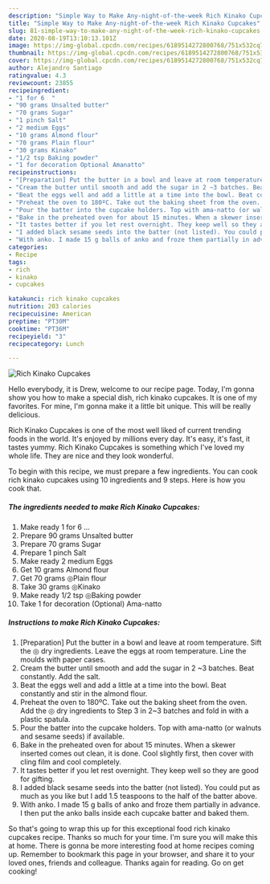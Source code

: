 ```yaml
---
description: "Simple Way to Make Any-night-of-the-week Rich Kinako Cupcakes"
title: "Simple Way to Make Any-night-of-the-week Rich Kinako Cupcakes"
slug: 81-simple-way-to-make-any-night-of-the-week-rich-kinako-cupcakes
date: 2020-08-19T13:10:13.101Z
image: https://img-global.cpcdn.com/recipes/6189514272800768/751x532cq70/rich-kinako-cupcakes-recipe-main-photo.jpg
thumbnail: https://img-global.cpcdn.com/recipes/6189514272800768/751x532cq70/rich-kinako-cupcakes-recipe-main-photo.jpg
cover: https://img-global.cpcdn.com/recipes/6189514272800768/751x532cq70/rich-kinako-cupcakes-recipe-main-photo.jpg
author: Alejandro Santiago
ratingvalue: 4.3
reviewcount: 23855
recipeingredient:
- "1 for 6  "
- "90 grams Unsalted butter"
- "70 grams Sugar"
- "1 pinch Salt"
- "2 medium Eggs"
- "10 grams Almond flour"
- "70 grams Plain flour"
- "30 grams Kinako"
- "1/2 tsp Baking powder"
- "1 for decoration Optional Amanatto"
recipeinstructions:
- "[Preparation] Put the butter in a bowl and leave at room temperature. Sift the ◎ dry ingredients. Leave the eggs at room temperature. Line the moulds with paper cases."
- "Cream the butter until smooth and add the sugar in 2 ~3 batches. Beat constantly. Add the salt."
- "Beat the eggs well and add a little at a time into the bowl. Beat constantly and stir in the almond flour."
- "Preheat the oven to 180ºC. Take out the baking sheet from the oven. Add the ◎ dry ingredients to Step 3 in 2~3 batches and fold in with a plastic spatula."
- "Pour the batter into the cupcake holders. Top with ama-natto (or walnuts and sesame seeds) if available."
- "Bake in the preheated oven for about 15 minutes. When a skewer inserted comes out clean, it is done. Cool slightly first, then cover with cling film and cool completely."
- "It tastes better if you let rest overnight. They keep well so they are good for gifting."
- "I added black sesame seeds into the batter (not listed). You could put as much as you like but I add 1.5 teaspoons to the half of the batter above."
- "With anko. I made 15 g balls of anko and froze them partially in advance. I then put the anko balls inside each cupcake batter and baked them."
categories:
- Recipe
tags:
- rich
- kinako
- cupcakes

katakunci: rich kinako cupcakes 
nutrition: 203 calories
recipecuisine: American
preptime: "PT30M"
cooktime: "PT36M"
recipeyield: "3"
recipecategory: Lunch

---
```



![Rich Kinako Cupcakes](https://img-global.cpcdn.com/recipes/6189514272800768/751x532cq70/rich-kinako-cupcakes-recipe-main-photo.jpg)

Hello everybody, it is Drew, welcome to our recipe page. Today, I'm gonna show you how to make a special dish, rich kinako cupcakes. It is one of my favorites. For mine, I'm gonna make it a little bit unique. This will be really delicious.



Rich Kinako Cupcakes is one of the most well liked of current trending foods in the world. It's enjoyed by millions every day. It's easy, it's fast, it tastes yummy. Rich Kinako Cupcakes is something which I've loved my whole life. They are nice and they look wonderful.


To begin with this recipe, we must prepare a few ingredients. You can cook rich kinako cupcakes using 10 ingredients and 9 steps. Here is how you cook that.

<!--inarticleads1-->

##### The ingredients needed to make Rich Kinako Cupcakes:

1. Make ready 1 for 6  ...
1. Prepare 90 grams Unsalted butter
1. Prepare 70 grams Sugar
1. Prepare 1 pinch Salt
1. Make ready 2 medium Eggs
1. Get 10 grams Almond flour
1. Get 70 grams ◎Plain flour
1. Take 30 grams ◎Kinako
1. Make ready 1/2 tsp ◎Baking powder
1. Take 1 for decoration (Optional) Ama-natto




<!--inarticleads2-->

##### Instructions to make Rich Kinako Cupcakes:

1. [Preparation] Put the butter in a bowl and leave at room temperature. Sift the ◎ dry ingredients. Leave the eggs at room temperature. Line the moulds with paper cases.
1. Cream the butter until smooth and add the sugar in 2 ~3 batches. Beat constantly. Add the salt.
1. Beat the eggs well and add a little at a time into the bowl. Beat constantly and stir in the almond flour.
1. Preheat the oven to 180ºC. Take out the baking sheet from the oven. Add the ◎ dry ingredients to Step 3 in 2~3 batches and fold in with a plastic spatula.
1. Pour the batter into the cupcake holders. Top with ama-natto (or walnuts and sesame seeds) if available.
1. Bake in the preheated oven for about 15 minutes. When a skewer inserted comes out clean, it is done. Cool slightly first, then cover with cling film and cool completely.
1. It tastes better if you let rest overnight. They keep well so they are good for gifting.
1. I added black sesame seeds into the batter (not listed). You could put as much as you like but I add 1.5 teaspoons to the half of the batter above.
1. With anko. I made 15 g balls of anko and froze them partially in advance. I then put the anko balls inside each cupcake batter and baked them.




So that's going to wrap this up for this exceptional food rich kinako cupcakes recipe. Thanks so much for your time. I'm sure you will make this at home. There is gonna be more interesting food at home recipes coming up. Remember to bookmark this page in your browser, and share it to your loved ones, friends and colleague. Thanks again for reading. Go on get cooking!

